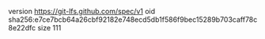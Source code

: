 version https://git-lfs.github.com/spec/v1
oid sha256:e7ce7bcb64a26cbf92182e748ecd5db1f586f9bec15289b703caff78c8e22dfc
size 111
